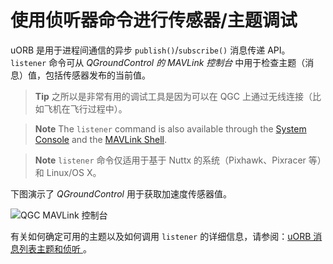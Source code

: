# 使用侦听器命令进行传感器/主题调试

uORB 是用于进程间通信的异步 `publish()`/`subscribe()` 消息传递 API。 `listener` 命令可从 *QGroundControl 的 MAVLink 控制台* 中用于检查主题（消息）值，包括传感器发布的当前值。

> **Tip** 之所以是非常有用的调试工具是因为可以在 QGC 上通过无线连接（比如飞机在飞行过程中）。

<span></span>

> **Note** The `listener` command is also available through the [System Console](../debug/system_console.md) and the [MAVLink Shell](../debug/system_console.md#mavlink_shell).

<span></span>

> **Note** `listener` 命令仅适用于基于 Nuttx 的系统（Pixhawk、Pixracer 等）和 Linux/OS X。

下图演示了 *QGroundControl* 用于获取加速度传感器值。

![QGC MAVLink 控制台](../../assets/gcs/qgc_mavlink_console_listener_command.png)

有关如何确定可用的主题以及如何调用 `listener` 的详细信息，请参阅：[uORB 消息列表主题和侦听 ](../middleware/uorb.md#listing-topics-and-listening-in)。